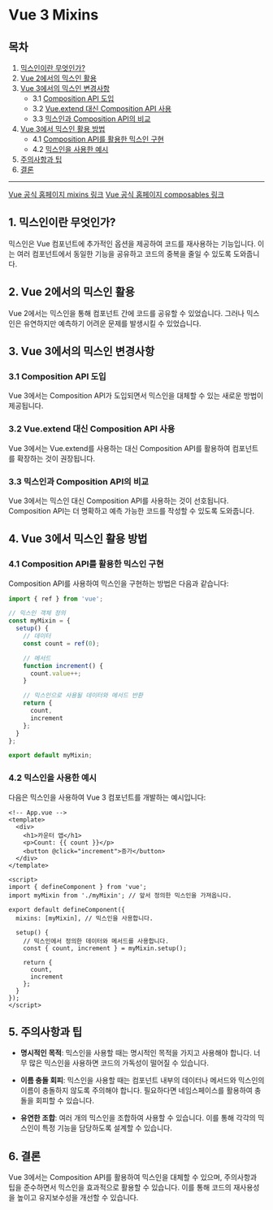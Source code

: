 # Vue 3 Mixins

## 목차

1. [믹스인이란 무엇인가?](#1-믹스인이란-무엇인가)
2. [Vue 2에서의 믹스인 활용](#2-vue-2에서의-믹스인-활용)
3. [Vue 3에서의 믹스인 변경사항](#3-vue-3에서의-믹스인-변경사항)
   - 3.1 [Composition API 도입](#31-composition-api-도입)
   - 3.2 [Vue.extend 대신 Composition API 사용](#32-vueextend-대신-composition-api-사용)
   - 3.3 [믹스인과 Composition API의 비교](#33-믹스인과-composition-api의-비교)
4. [Vue 3에서 믹스인 활용 방법](#4-vue-3에서-믹스인-활용-방법)
   - 4.1 [Composition API를 활용한 믹스인 구현](#41-composition-api를-활용한-믹스인-구현)
   - 4.2 [믹스인을 사용한 예시](#42-믹스인을-사용한-예시)
5. [주의사항과 팁](#5-주의사항과-팁)
6. [결론](#6-결론)

---

[Vue 공식 홈페이지 mixins 링크](https://vuejs.org/api/options-composition.html#mixins)
[Vue 공식 홈페이지 composables 링크](https://vuejs.org/guide/reusability/composables.html)

## 1. 믹스인이란 무엇인가?

믹스인은 Vue 컴포넌트에 추가적인 옵션을 제공하여 코드를 재사용하는 기능입니다. 이는 여러 컴포넌트에서 동일한 기능을 공유하고 코드의 중복을 줄일 수 있도록 도와줍니다.

## 2. Vue 2에서의 믹스인 활용

Vue 2에서는 믹스인을 통해 컴포넌트 간에 코드를 공유할 수 있었습니다. 그러나 믹스인은 유연하지만 예측하기 어려운 문제를 발생시킬 수 있었습니다.

## 3. Vue 3에서의 믹스인 변경사항

### 3.1 Composition API 도입

Vue 3에서는 Composition API가 도입되면서 믹스인을 대체할 수 있는 새로운 방법이 제공됩니다.

### 3.2 Vue.extend 대신 Composition API 사용

Vue 3에서는 Vue.extend를 사용하는 대신 Composition API를 활용하여 컴포넌트를 확장하는 것이 권장됩니다.

### 3.3 믹스인과 Composition API의 비교

Vue 3에서는 믹스인 대신 Composition API를 사용하는 것이 선호됩니다. Composition API는 더 명확하고 예측 가능한 코드를 작성할 수 있도록 도와줍니다.

## 4. Vue 3에서 믹스인 활용 방법

### 4.1 Composition API를 활용한 믹스인 구현

Composition API를 사용하여 믹스인을 구현하는 방법은 다음과 같습니다:

```javascript
import { ref } from 'vue';

// 믹스인 객체 정의
const myMixin = {
  setup() {
    // 데이터
    const count = ref(0);

    // 메서드
    function increment() {
      count.value++;
    }

    // 믹스인으로 사용될 데이터와 메서드 반환
    return {
      count,
      increment
    };
  }
};

export default myMixin;
```

### 4.2 믹스인을 사용한 예시

다음은 믹스인을 사용하여 Vue 3 컴포넌트를 개발하는 예시입니다:

```vue
<!-- App.vue -->
<template>
  <div>
    <h1>카운터 앱</h1>
    <p>Count: {{ count }}</p>
    <button @click="increment">증가</button>
  </div>
</template>

<script>
import { defineComponent } from 'vue';
import myMixin from './myMixin'; // 앞서 정의한 믹스인을 가져옵니다.

export default defineComponent({
  mixins: [myMixin], // 믹스인을 사용합니다.

  setup() {
    // 믹스인에서 정의한 데이터와 메서드를 사용합니다.
    const { count, increment } = myMixin.setup();

    return {
      count,
      increment
    };
  }
});
</script>

```

## 5. 주의사항과 팁

- **명시적인 목적**: 믹스인을 사용할 때는 명시적인 목적을 가지고 사용해야 합니다. 너무 많은 믹스인을 사용하면 코드의 가독성이 떨어질 수 있습니다.
  
- **이름 충돌 회피**: 믹스인을 사용할 때는 컴포넌트 내부의 데이터나 메서드와 믹스인의 이름이 충돌하지 않도록 주의해야 합니다. 필요하다면 네임스페이스를 활용하여 충돌을 회피할 수 있습니다.

- **유연한 조합**: 여러 개의 믹스인을 조합하여 사용할 수 있습니다. 이를 통해 각각의 믹스인이 특정 기능을 담당하도록 설계할 수 있습니다.

## 6. 결론

Vue 3에서는 Composition API를 활용하여 믹스인을 대체할 수 있으며, 주의사항과 팁을 준수하면서 믹스인을 효과적으로 활용할 수 있습니다. 이를 통해 코드의 재사용성을 높이고 유지보수성을 개선할 수 있습니다.
